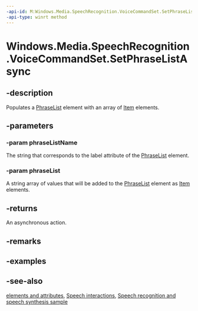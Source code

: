 ```yaml
---
-api-id: M:Windows.Media.SpeechRecognition.VoiceCommandSet.SetPhraseListAsync(System.String,Windows.Foundation.Collections.IIterable{System.String})
-api-type: winrt method
---
```


<!-- Method syntax
public Windows.Foundation.IAsyncAction SetPhraseListAsync(System.String phraseListName, Windows.Foundation.Collections.IIterable<System.String> phraseList)
-->

# Windows.Media.SpeechRecognition.VoiceCommandSet.SetPhraseListAsync

## -description
Populates a [PhraseList](https://docs.microsoft.com/uwp/schemas/voicecommands/voice-command-elements-and-attributes-1-2.md) element with an array of [Item](https://docs.microsoft.com/uwp/schemas/voicecommands/voice-command-elements-and-attributes-1-2.md) elements.

## -parameters
### -param phraseListName
The string that corresponds to the label attribute of the [PhraseList](https://docs.microsoft.com/uwp/schemas/voicecommands/voice-command-elements-and-attributes-1-2.md) element.

### -param phraseList
A string array of values that will be added to the [PhraseList](https://docs.microsoft.com/uwp/schemas/voicecommands/voice-command-elements-and-attributes-1-2.md) element as [Item](https://docs.microsoft.com/uwp/schemas/voicecommands/voice-command-elements-and-attributes-1-2.md) elements.

## -returns
An asynchronous action.

## -remarks

## -examples

## -see-also
[ elements and attributes](https://docs.microsoft.com/uwp/schemas/voicecommands/voice-command-elements-and-attributes-1-2.md), [Speech interactions](https://docs.microsoft.com/windows/uwp/input-and-devices/speech-interactions), [Speech recognition and speech synthesis sample](https://github.com/Microsoft/Windows-universal-samples/tree/master/Samples/SpeechRecognitionAndSynthesis)
